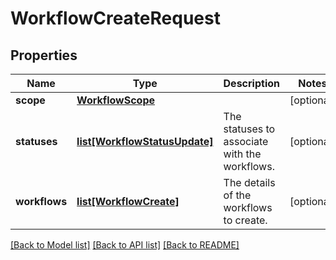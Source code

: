 # WorkflowCreateRequest

## Properties
Name | Type | Description | Notes
------------ | ------------- | ------------- | -------------
**scope** | [**WorkflowScope**](WorkflowScope.md) |  | [optional] 
**statuses** | [**list[WorkflowStatusUpdate]**](WorkflowStatusUpdate.md) | The statuses to associate with the workflows. | [optional] 
**workflows** | [**list[WorkflowCreate]**](WorkflowCreate.md) | The details of the workflows to create. | [optional] 

[[Back to Model list]](../README.md#documentation-for-models) [[Back to API list]](../README.md#documentation-for-api-endpoints) [[Back to README]](../README.md)


